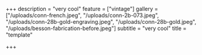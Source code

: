 +++
description = "very cool"
feature = ["vintage"]
gallery = ["/uploads/conn-french.jpeg", "/uploads/conn-2b-073.jpeg", "/uploads/conn-28b-gold-engraving.jpeg", "/uploads/conn-28b-gold.jpeg", "/uploads/besson-fabrication-before.jpeg"]
subtitle = "very cool"
title = "template"

+++
